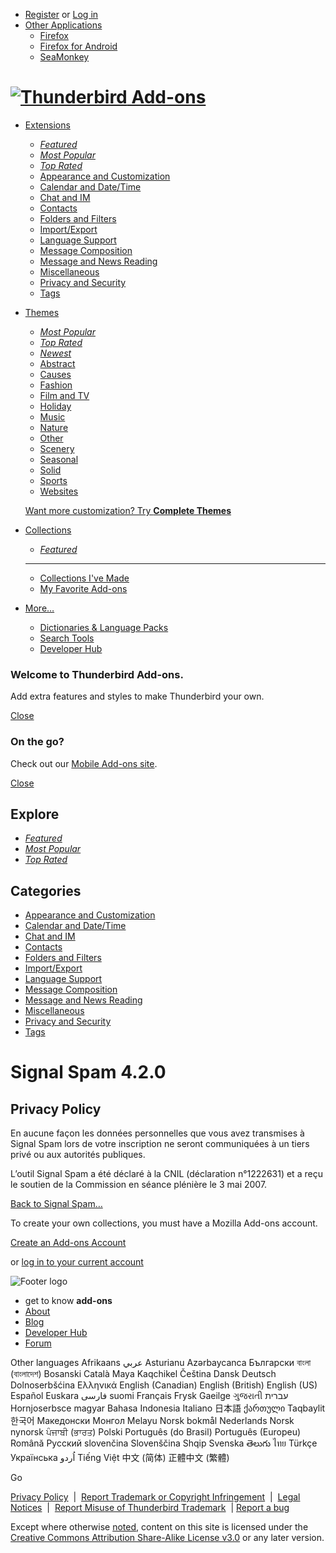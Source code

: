 * [Register](https://oauth.accounts.firefox.com/v1/authorization?action=signup&scope=profile&state=e7f1c138f1b8a9af9dc369bb45efd246af11abb0555a80be3cb5a64ba6b3e30a%3AL2VuLXVzL3RodW5kZXJiaXJkL2FkZG9uL3NpZ25hbC1zcGFtL3ByaXZhY3kv&redirect_url=https%3A%2F%2Faddons.thunderbird.net%2Fapi%2Fv3%2Faccounts%2Fauthenticate%2F&client_id=25691f3bf98f8ea8) or [Log in](https://oauth.accounts.firefox.com/v1/authorization?action=signin&scope=profile&state=e7f1c138f1b8a9af9dc369bb45efd246af11abb0555a80be3cb5a64ba6b3e30a%3AL2VuLXVzL3RodW5kZXJiaXJkL2FkZG9uL3NpZ25hbC1zcGFtL3ByaXZhY3kv&redirect_url=https%3A%2F%2Faddons.thunderbird.net%2Fapi%2Fv3%2Faccounts%2Fauthenticate%2F&client_id=25691f3bf98f8ea8)
* [Other Applications](# "Find add-ons for other applications")
    * [Firefox](https://addons.thunderbird.net/en-us/firefox)
    * [Firefox for Android](https://addons.thunderbird.net/en-us/android)
    * [SeaMonkey](https://addons.thunderbird.net/en-us/seamonkey)

  

 [![Thunderbird](https://addons.thunderbird.net/static/img/icons/thunderbird.svg?b=58a99cbb-667a0970) Add-ons](https://addons.thunderbird.net/en-us/thunderbird/ "Return to the Thunderbird Add-ons homepage")
==============================================================================================================================================================================================================

* [Extensions](https://addons.thunderbird.net/EN-us/thunderbird/extensions/)
    * _[Featured](https://addons.thunderbird.net/EN-us/thunderbird/extensions/?sort=featured)_
    * _[Most Popular](https://addons.thunderbird.net/EN-us/thunderbird/extensions/?sort=users)_
    * _[Top Rated](https://addons.thunderbird.net/EN-us/thunderbird/extensions/?sort=rating)_
    * [Appearance and Customization](https://addons.thunderbird.net/EN-us/thunderbird/extensions/appearance/)
    * [Calendar and Date/Time](https://addons.thunderbird.net/EN-us/thunderbird/extensions/calendar/)
    * [Chat and IM](https://addons.thunderbird.net/EN-us/thunderbird/extensions/chat/)
    * [Contacts](https://addons.thunderbird.net/EN-us/thunderbird/extensions/contacts/)
    * [Folders and Filters](https://addons.thunderbird.net/EN-us/thunderbird/extensions/folders-and-filters/)
    * [Import/Export](https://addons.thunderbird.net/EN-us/thunderbird/extensions/importexport/)
    * [Language Support](https://addons.thunderbird.net/EN-us/thunderbird/extensions/language-support/)
    * [Message Composition](https://addons.thunderbird.net/EN-us/thunderbird/extensions/composition/)
    * [Message and News Reading](https://addons.thunderbird.net/EN-us/thunderbird/extensions/message-and-news-reading/)
    * [Miscellaneous](https://addons.thunderbird.net/EN-us/thunderbird/extensions/miscellaneous/)
    * [Privacy and Security](https://addons.thunderbird.net/EN-us/thunderbird/extensions/privacy-and-security/)
    * [Tags](https://addons.thunderbird.net/EN-us/thunderbird/extensions/tags/)
* [Themes](https://addons.thunderbird.net/EN-us/thunderbird/themes/)
    
    * _[Most Popular](https://addons.thunderbird.net/EN-us/thunderbird/themes/?sort=popular)_
    * _[Top Rated](https://addons.thunderbird.net/EN-us/thunderbird/themes/?sort=rating)_
    * _[Newest](https://addons.thunderbird.net/EN-us/thunderbird/themes/?sort=created)_
    * [Abstract](https://addons.thunderbird.net/EN-us/thunderbird/static-themes/abstract/)
    * [Causes](https://addons.thunderbird.net/EN-us/thunderbird/static-themes/causes/)
    * [Fashion](https://addons.thunderbird.net/EN-us/thunderbird/static-themes/fashion/)
    * [Film and TV](https://addons.thunderbird.net/EN-us/thunderbird/static-themes/film-and-tv/)
    * [Holiday](https://addons.thunderbird.net/EN-us/thunderbird/static-themes/holiday/)
    * [Music](https://addons.thunderbird.net/EN-us/thunderbird/static-themes/music/)
    * [Nature](https://addons.thunderbird.net/EN-us/thunderbird/static-themes/nature/)
    * [Other](https://addons.thunderbird.net/EN-us/thunderbird/static-themes/other/)
    * [Scenery](https://addons.thunderbird.net/EN-us/thunderbird/static-themes/scenery/)
    * [Seasonal](https://addons.thunderbird.net/EN-us/thunderbird/static-themes/seasonal/)
    * [Solid](https://addons.thunderbird.net/EN-us/thunderbird/static-themes/solid/)
    * [Sports](https://addons.thunderbird.net/EN-us/thunderbird/static-themes/sports/)
    * [Websites](https://addons.thunderbird.net/EN-us/thunderbird/static-themes/websites/)
    
    [Want more customization? Try **Complete Themes**](https://addons.thunderbird.net/EN-us/thunderbird/complete-themes/)
    
* [Collections](https://addons.thunderbird.net/EN-us/thunderbird/collections/)
    * _[Featured](https://addons.thunderbird.net/EN-us/thunderbird/collections/?sort=featured)_
    
    * * *
    
    * [Collections I've Made](https://addons.thunderbird.net/EN-us/thunderbird/collections/mine/)
    * [My Favorite Add-ons](https://addons.thunderbird.net/EN-us/thunderbird/collections/mine/favorites)
* [More…](#)
    * [Dictionaries & Language Packs](https://addons.thunderbird.net/EN-us/thunderbird/language-tools/)
    * [Search Tools](https://addons.thunderbird.net/EN-us/thunderbird/search-tools/)
    * [Developer Hub](https://addons.thunderbird.net/EN-us/developers/)

### Welcome to Thunderbird Add-ons.

Add extra features and styles to make Thunderbird your own.

[Close](#)

### On the go?

Check out our [Mobile Add-ons site](#).

[Close](#)

Explore
-------

* _[Featured](https://addons.thunderbird.net/En-Us/thunderbird/extensions/?sort=featured)_
* _[Most Popular](https://addons.thunderbird.net/En-Us/thunderbird/extensions/?sort=users)_
* _[Top Rated](https://addons.thunderbird.net/En-Us/thunderbird/extensions/?sort=rating)_

Categories
----------

* [Appearance and Customization](https://addons.thunderbird.net/En-Us/thunderbird/extensions/appearance/)
* [Calendar and Date/Time](https://addons.thunderbird.net/En-Us/thunderbird/extensions/calendar/)
* [Chat and IM](https://addons.thunderbird.net/En-Us/thunderbird/extensions/chat/)
* [Contacts](https://addons.thunderbird.net/En-Us/thunderbird/extensions/contacts/)
* [Folders and Filters](https://addons.thunderbird.net/En-Us/thunderbird/extensions/folders-and-filters/)
* [Import/Export](https://addons.thunderbird.net/En-Us/thunderbird/extensions/importexport/)
* [Language Support](https://addons.thunderbird.net/En-Us/thunderbird/extensions/language-support/)
* [Message Composition](https://addons.thunderbird.net/En-Us/thunderbird/extensions/composition/)
* [Message and News Reading](https://addons.thunderbird.net/En-Us/thunderbird/extensions/message-and-news-reading/)
* [Miscellaneous](https://addons.thunderbird.net/En-Us/thunderbird/extensions/miscellaneous/)
* [Privacy and Security](https://addons.thunderbird.net/En-Us/thunderbird/extensions/privacy-and-security/)
* [Tags](https://addons.thunderbird.net/En-Us/thunderbird/extensions/tags/)

Signal Spam 4.2.0
=================

Privacy Policy
--------------

En aucune façon les données personnelles que vous avez transmises à Signal Spam lors de votre inscription ne seront communiquées à un tiers privé ou aux autorités publiques.  
  
L’outil Signal Spam a été déclaré à la CNIL (déclaration n°1222631) et a reçu le soutien de la Commission en séance plénière le 3 mai 2007.

[Back to Signal Spam…](https://addons.thunderbird.net/en-us/thunderbird/addon/signal-spam/)

To create your own collections, you must have a Mozilla Add-ons account.

[Create an Add-ons Account](https://oauth.accounts.firefox.com/v1/authorization?action=signup&scope=profile&state=e7f1c138f1b8a9af9dc369bb45efd246af11abb0555a80be3cb5a64ba6b3e30a%3AL2VuLXVzL3RodW5kZXJiaXJkL2FkZG9uL3NpZ25hbC1zcGFtL3ByaXZhY3kv&redirect_url=https%3A%2F%2Faddons.thunderbird.net%2Fapi%2Fv3%2Faccounts%2Fauthenticate%2F&client_id=25691f3bf98f8ea8)

or [log in to your current account](https://oauth.accounts.firefox.com/v1/authorization?action=signin&scope=profile&state=e7f1c138f1b8a9af9dc369bb45efd246af11abb0555a80be3cb5a64ba6b3e30a%3AL2VuLXVzL3RodW5kZXJiaXJkL2FkZG9uL3NpZ25hbC1zcGFtL3ByaXZhY3kv&redirect_url=https%3A%2F%2Faddons.thunderbird.net%2Fapi%2Fv3%2Faccounts%2Fauthenticate%2F&client_id=25691f3bf98f8ea8)

![Footer logo](https://addons.thunderbird.net/static/img/zamboni/footer-logo-med.png?b=58a99cbb-667a0970)

* get to know **add-ons**
* [About](https://addons.thunderbird.net/en-us/about)
* [Blog](https://blog.mozilla.org/thunderbird/)
* [Developer Hub](https://addons.thunderbird.net/en-us/developers/)
* [Forum](https://discourse.mozilla.org/c/thunderbird/addons)

Other languages Afrikaans عربي Asturianu Azərbaycanca Български বাংলা (বাংলাদেশ) Bosanski Català Maya Kaqchikel Čeština Dansk Deutsch Dolnoserbšćina Ελληνικά English (Canadian) English (British) English (US) Español Euskara فارسی suomi Français Frysk Gaeilge ગુજરાતી עברית Hornjoserbsce magyar Bahasa Indonesia Italiano 日本語 ქართული Taqbaylit 한국어 Македонски Монгол Melayu Norsk bokmål Nederlands Norsk nynorsk ਪੰਜਾਬੀ (ਭਾਰਤ) Polski Português (do Brasil) Português (Europeu) Română Русский slovenčina Slovenščina Shqip Svenska తెలుగు ไทย Türkçe Українська اُردو Tiếng Việt 中文 (简体) 正體中文 (繁體)

Go

[Privacy Policy](https://www.mozilla.org/privacy/websites/)  |  [Report Trademark or Copyright Infringement](https://www.mozilla.org/en-US/about/legal/report-infringement/)  |  [Legal Notices](https://www.mozilla.org/about/legal/)  |  [Report Misuse of Thunderbird Trademark](https://www.mozilla.org/about/legal/fraud-report/)  | [Report a bug](https://github.com/thunderbird/addons-server/issues/new)

Except where otherwise [noted](https://www.mozilla.org/about/legal/), content on this site is licensed under the  
[Creative Commons Attribution Share-Alike License v3.0](https://creativecommons.org/licenses/by-sa/3.0/) or any later version.